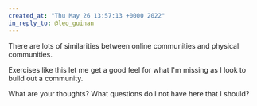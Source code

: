 ```yaml
---
created_at: "Thu May 26 13:57:13 +0000 2022"
in_reply_to: @leo_guinan
---
```


There are lots of similarities between online communities and physical communities. 

Exercises like this let me get a good feel for what I'm missing as I look to build out a community.

What are your thoughts? What questions do I not have here that I should?